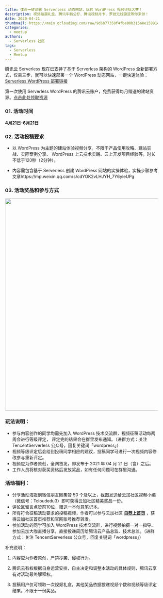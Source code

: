 ```yaml
---
title: 体验一键部署 Serverless 动态网站，玩转 WordPress 视频征稿大赛！
description: 视频拍摄礼盒、腾讯牛鹅公仔、腾讯视频月卡、罗技无线键鼠等你来领！
date: 2020-04-21
thumbnail: https://main.qcloudimg.com/raw/9d6b77350f4fbe80b315a0e159914b78.jpg
categories:
  - meetup
authors:
  - Serverless 社区
tags:
  - Serverless
  - Meetup
---
```


腾讯云 Serverless 现在已支持了基于 Serverless 架构的 WordPress 全新部署方式，仅需三步，就可以快速部署一个 WordPress 动态网站，一键快速体验：[Serverless WordPress 部署链接](https://console.cloud.tencent.com/sls/create?t=wordpress&from=wanzhuan)

第一次使用 Serverless WordPress 的腾讯云账户，免费获得每月赠送的建站资源。[点击此处领取资源](https://cloud.tencent.com/act/pro/serverless-wordpress?from=10680)

### 01. 活动时间

**4月21日-6月21日**

### 02. 活动投稿要求

- 以 WordPress 为主题的建站体验视频分享，不限于产品使用攻略、建站实战、实际案例分享、 WordPress 上云技术实践、云上开发项目经验等。时长不低于120秒（2分钟）。

- 内容需包含基于 Serverless 创建 WordPress 网站的实操体验，实操步骤参考文章https://mp.weixin.qq.com/s/cdYOK2vLHJYH_7Y6yleUPg 

### 03. 活动奖品和参与方式

<img src="https://ftp.bmp.ovh/imgs/2021/04/9974927e3bcc57a4.jpg" width="700"/>



### 玩法说明：

- 参与内容创作的同学均需先加入 WordPress 技术交流群，视频征稿活动每两周会进行等级评定， 评定完的结果会在群里发布通知。（进群方式：关注 TencentServerless 公众号，回复关键词「wordpress」）
- 视频等级评定后会给到投稿同学相应的建议，投稿同学可进行一次视频内容修改参与重新评定。
- 视频应为作者原创，全网首发，即发布于 2021 年 04 月 21 日（含）之后。
- 工作人员将核对获奖资格后发放奖品，如有任何问题可在群里沟通。



### 活动福利：

- 分享活动海报到微信朋友圈集赞 50 个及以上，截图发送给云加社区视频小编（微信号：Tcloudedu3）即可获得云加社区精美奖品一份。
- 评论区留言点赞前10位，赠送一本创意笔记本。
- 所有符合征稿活动要求的投稿视频，作者可以参与云加社区 [**自荐上首页**](https://cloud.tencent.com/developer/article/1451934?from=10680) ，获得云加社区首页推荐和官网账号推荐转发。
- 参加活动的同学可加入 WordPress 技术交流群，进行视频拍摄一对一指导、参加云加大咖直播分享，直接投递简历给腾讯云产品总监、技术总监。（进群方式：关注 TencentServerless 公众号，回复关键词「wordpress」）



补充说明：

1. 内容应为作者原创，严禁抄袭、侵权行为。

2. 腾讯云有权根据自身运营安排，自主决定和调整本活动的具体规则，腾讯云享有对活动最终解释权。

3. 投稿用户仅可领取一次视频礼盒，其他奖品依据投递视频个数和视频等级评定结果，不限于一份奖品。

